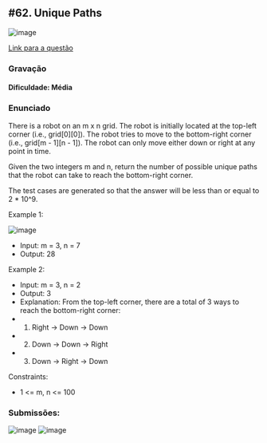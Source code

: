 ## #62. Unique Paths

![image](https://github.com/user-attachments/assets/38f465b3-fbcc-4ef6-862c-1b25e3ef4123)

[Link para a questão](https://leetcode.com/problems/unique-paths/description/)

### Gravação

#### Dificuldade: Média

### Enunciado

There is a robot on an m x n grid. The robot is initially located at the top-left corner (i.e., grid[0][0]). The robot tries to move to the bottom-right corner (i.e., grid[m - 1][n - 1]). The robot can only move either down or right at any point in time.

Given the two integers m and n, return the number of possible unique paths that the robot can take to reach the bottom-right corner.

The test cases are generated so that the answer will be less than or equal to 2 * 10^9.

Example 1:

![image](https://github.com/user-attachments/assets/153097f2-4e09-4463-8b94-f85cbffb2e01)

- Input: m = 3, n = 7
- Output: 28

Example 2:

- Input: m = 3, n = 2
- Output: 3
- Explanation: From the top-left corner, there are a total of 3 ways to reach the bottom-right corner:
- 1. Right -> Down -> Down
- 2. Down -> Down -> Right
- 3. Down -> Right -> Down


Constraints:

- 1 <= m, n <= 100


### Submissões: 
![image](https://github.com/user-attachments/assets/207f1f8c-76ce-478d-ae4a-2965016bbf4b)
![image](https://github.com/user-attachments/assets/3ca74c8a-801e-411a-b643-c7cf88d24ea7)







